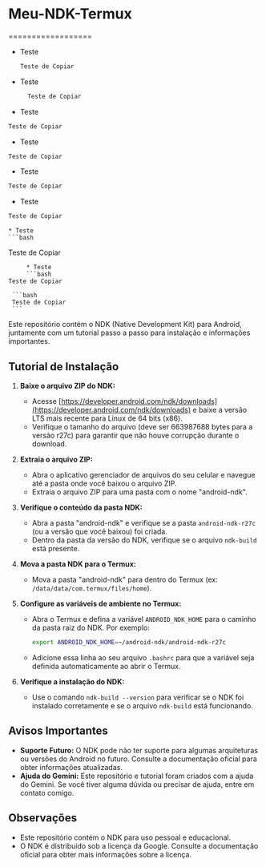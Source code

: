 
# Meu-NDK-Termux
==================

* Teste 
     ```bash
     Teste de Copiar
     ```
 * Teste
   ```bash
     Teste de Copiar
     ```



* Teste
```bash
Teste de Copiar
```
 * Teste
 ```bash
Teste de Copiar
```
  * Teste
  ```bash
Teste de Copiar
```
   * Teste
   ```bash
Teste de Copiar
```
    * Teste 
    ```bash
Teste de Copiar
```
     * Teste
     ```bash
Teste de Copiar
```


     ```bash
     Teste de Copiar
     ```


Este repositório contém o NDK (Native Development Kit) para Android, juntamente com um tutorial passo a passo para instalação e informações importantes.

## Tutorial de Instalação

1. **Baixe o arquivo ZIP do NDK:**
   * Acesse [https://developer.android.com/ndk/downloads](https://developer.android.com/ndk/downloads) e baixe a versão LTS mais recente para Linux de 64 bits (x86).
   * Verifique o tamanho do arquivo (deve ser 663987688 bytes para a versão r27c) para garantir que não houve corrupção durante o download.

2. **Extraia o arquivo ZIP:**
   * Abra o aplicativo gerenciador de arquivos do seu celular e navegue até a pasta onde você baixou o arquivo ZIP.
   * Extraia o arquivo ZIP para uma pasta com o nome "android-ndk".

3. **Verifique o conteúdo da pasta NDK:**
   * Abra a pasta "android-ndk" e verifique se a pasta `android-ndk-r27c` (ou a versão que você baixou) foi criada.
   * Dentro da pasta da versão do NDK, verifique se o arquivo `ndk-build` está presente.

4. **Mova a pasta NDK para o Termux:**
   * Mova a pasta "android-ndk" para dentro do Termux (ex: `/data/data/com.termux/files/home`).

5. **Configure as variáveis de ambiente no Termux:**
   * Abra o Termux e defina a variável `ANDROID_NDK_HOME` para o caminho da pasta raiz do NDK. Por exemplo:
     ```bash
     export ANDROID_NDK_HOME=~/android-ndk/android-ndk-r27c
     ```
   * Adicione essa linha ao seu arquivo `.bashrc` para que a variável seja definida automaticamente ao abrir o Termux.

6. **Verifique a instalação do NDK:**
   * Use o comando `ndk-build --version` para verificar se o NDK foi instalado corretamente e se o arquivo `ndk-build` está funcionando.

## Avisos Importantes

* **Suporte Futuro:** O NDK pode não ter suporte para algumas arquiteturas ou versões do Android no futuro. Consulte a documentação oficial para obter informações atualizadas.
* **Ajuda do Gemini:** Este repositório e tutorial foram criados com a ajuda do Gemini. Se você tiver alguma dúvida ou precisar de ajuda, entre em contato comigo.

## Observações

* Este repositório contém o NDK para uso pessoal e educacional.
* O NDK é distribuído sob a licença da Google. Consulte a documentação oficial para obter mais informações sobre a licença.
